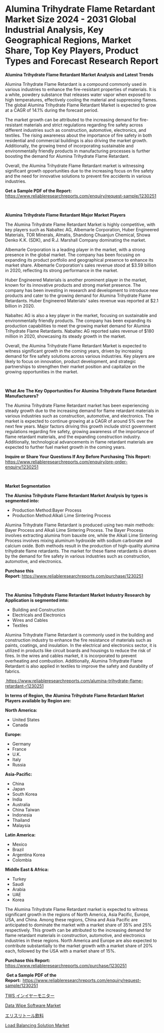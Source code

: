 <p><h1>Alumina Trihydrate Flame Retardant Market Size 2024 - 2031 Global Industrial Analysis, Key Geographical Regions, Market Share, Top Key Players, Product Types and Forecast Research Report</h1></p><p><strong>Alumina Trihydrate Flame Retardant Market Analysis and Latest Trends</strong></p>
<p><p>Alumina Trihydrate Flame Retardant is a compound commonly used in various industries to enhance the fire-resistant properties of materials. It is a white, powdery substance that releases water vapor when exposed to high temperatures, effectively cooling the material and suppressing flames. The global Alumina Trihydrate Flame Retardant Market is expected to grow at a CAGR of 14.1% during the forecast period. </p><p>The market growth can be attributed to the increasing demand for fire-resistant materials and strict regulations regarding fire safety across different industries such as construction, automotive, electronics, and textiles. The rising awareness about the importance of fire safety in both residential and commercial buildings is also driving the market growth. Additionally, the growing trend of incorporating sustainable and environmentally friendly products in manufacturing processes is further boosting the demand for Alumina Trihydrate Flame Retardant.</p><p>Overall, the Alumina Trihydrate Flame Retardant market is witnessing significant growth opportunities due to the increasing focus on fire safety and the need for innovative solutions to prevent fire accidents in various industries.</p></p>
<p><strong>Get a Sample PDF of the Report:&nbsp;</strong> <a href="https://www.reliableresearchreports.com/enquiry/request-sample/1230251">https://www.reliableresearchreports.com/enquiry/request-sample/1230251</a></p>
<p>&nbsp;</p>
<p><strong>Alumina Trihydrate Flame Retardant Major Market Players</strong></p>
<p><p>The Alumina Trihydrate Flame Retardant Market is highly competitive, with key players such as Nabaltec AG, Albemarle Corporation, Huber Engineered Materials, TOR Minerals, Almatis, Shandong Chuanjun Chemical, Showa Denko K.K. (SDK), and R.J. Marshall Company dominating the market.</p><p>Albemarle Corporation is a leading player in the market, with a strong presence in the global market. The company has been focusing on expanding its product portfolio and geographical presence to enhance its market share. Albemarle Corporation's sales revenue stood at $3.59 billion in 2020, reflecting its strong performance in the market.</p><p>Huber Engineered Materials is another prominent player in the market, known for its innovative products and strong market presence. The company has been investing in research and development to introduce new products and cater to the growing demand for Alumina Trihydrate Flame Retardants. Huber Engineered Materials' sales revenue was reported at $2.1 billion in 2020.</p><p>Nabaltec AG is also a key player in the market, focusing on sustainable and environmentally friendly products. The company has been expanding its production capabilities to meet the growing market demand for Alumina Trihydrate Flame Retardants. Nabaltec AG reported sales revenue of $180 million in 2020, showcasing its steady growth in the market.</p><p>Overall, the Alumina Trihydrate Flame Retardant Market is expected to witness significant growth in the coming years, driven by increasing demand for fire safety solutions across various industries. Key players are likely to focus on innovation, product development, and strategic partnerships to strengthen their market position and capitalize on the growing opportunities in the market.</p></p>
<p>&nbsp;</p>
<p><strong>What Are The Key Opportunities For Alumina Trihydrate Flame Retardant Manufacturers?</strong></p>
<p><p>The Alumina Trihydrate Flame Retardant market has been experiencing steady growth due to the increasing demand for flame retardant materials in various industries such as construction, automotive, and electronics. The market is expected to continue growing at a CAGR of around 5% over the next few years. Major factors driving this growth include strict government regulations regarding fire safety, growing awareness of the importance of flame retardant materials, and the expanding construction industry. Additionally, technological advancements in flame retardant materials are expected to further fuel market growth in the coming years.</p></p>
<p><strong>Inquire or Share Your Questions If Any Before Purchasing This Report:</strong> <a href="https://www.reliableresearchreports.com/enquiry/pre-order-enquiry/1230251">https://www.reliableresearchreports.com/enquiry/pre-order-enquiry/1230251</a></p>
<p>&nbsp;</p>
<p><strong>Market Segmentation</strong></p>
<p><strong>The Alumina Trihydrate Flame Retardant Market Analysis by types is segmented into:</strong></p>
<p><ul><li>Production Method:Bayer Process</li><li>Production Method:Alkali Lime Sintering Process</li></ul></p>
<p><p>Alumina Trihydrate Flame Retardant is produced using two main methods: Bayer Process and Alkali Lime Sintering Process. The Bayer Process involves extracting alumina from bauxite ore, while the Alkali Lime Sintering Process involves mixing aluminum hydroxide with sodium carbonate and calcium oxide. Both methods result in the production of high-quality alumina trihydrate flame retardants. The market for these flame retardants is driven by the demand for fire safety in various industries such as construction, automotive, and electronics.</p></p>
<p><strong>Purchase this Report:&nbsp;</strong><a href="https://www.reliableresearchreports.com/purchase/1230251">https://www.reliableresearchreports.com/purchase/1230251</a></p>
<p>&nbsp;</p>
<p><strong>The Alumina Trihydrate Flame Retardant Market Industry Research by Application is segmented into:</strong></p>
<p><ul><li>Building and Construction</li><li>Electricals and Electronics</li><li>Wires and Cables</li><li>Textiles</li></ul></p>
<p><p>Alumina Trihydrate Flame Retardant is commonly used in the building and construction industry to enhance the fire resistance of materials such as paints, coatings, and insulation. In the electrical and electronics sector, it is utilized in products like circuit boards and housings to reduce the risk of fires. In the wires and cables market, it is incorporated to prevent overheating and combustion. Additionally, Alumina Trihydrate Flame Retardant is also applied in textiles to improve the safety and durability of fabrics.</p></p>
<p><a href="https://www.reliableresearchreports.com/alumina-trihydrate-flame-retardant-r1230251">&nbsp;https://www.reliableresearchreports.com/alumina-trihydrate-flame-retardant-r1230251</a></p>
<p><strong>In terms of Region, the Alumina Trihydrate Flame Retardant Market Players available by Region are:</strong></p>
<p>
    <p> <strong> North America: </strong>
        <ul>
            <li>United States</li>
            <li>Canada</li>
        </ul>
        </p> 
    <p> <strong> Europe: </strong>
        <ul>
            <li>Germany</li>
            <li>France</li>
            <li>U.K.</li>
            <li>Italy</li>
            <li>Russia</li>
        </ul>
        </p> 
    <p> <strong> Asia-Pacific: </strong>
        <ul>
            <li>China</li>
            <li>Japan</li>
            <li>South Korea</li>
            <li>India</li>
            <li>Australia</li>
            <li>China Taiwan</li>
            <li>Indonesia</li>
            <li>Thailand</li>
            <li>Malaysia</li>
        </ul>
        </p> 
    <p> <strong> Latin America: </strong>
        <ul>
            <li>Mexico</li>
            <li>Brazil</li>
            <li>Argentina Korea</li>
            <li>Colombia</li>
        </ul>
        </p> 
    <p> <strong> Middle East & Africa: </strong>
        <ul>
            <li>Turkey</li>
            <li>Saudi</li>
            <li>Arabia</li>
            <li>UAE</li>
            <li>Korea</li>
        </ul>
    </p>
    </p>
<p><p>The Alumina Trihydrate Flame Retardant market is expected to witness significant growth in the regions of North America, Asia Pacific, Europe, USA, and China. Among these regions, China and Asia Pacific are anticipated to dominate the market with a market share of 35% and 25% respectively. This growth can be attributed to the increasing demand for flame retardant materials in construction, automotive, and electronics industries in these regions. North America and Europe are also expected to contribute substantially to the market growth with a market share of 20% each, followed by the USA with a market share of 15%.</p></p>
<p><strong>Purchase this Report: </strong><a href="https://www.reliableresearchreports.com/purchase/1230251">https://www.reliableresearchreports.com/purchase/1230251</a></p>
<p>&nbsp;<strong>Get a Sample PDF of the Report:&nbsp;&nbsp;</strong><a href="https://www.reliableresearchreports.com/enquiry/request-sample/1230251">https://www.reliableresearchreports.com/enquiry/request-sample/1230251</a></p>
<p><strong></strong></p>
<p><p><a href="https://github.com/JanickJohns/Market-Research-Report-List-1/blob/main/613369590275.md">TWS インイヤーモニター</a></p><p><a href="https://github.com/joannagoyvaerts/Market-Research-Report-List-3/blob/main/data-wipe-software-market.md">Data Wipe Software Market</a></p><p><a href="https://github.com/DwightHuels1/Market-Research-Report-List-2/blob/main/168752890274.md">エリスリトール飲料</a></p><p><a href="https://github.com/lubmix/Market-Research-Report-List-3/blob/main/load-balancing-solution-market.md">Load Balancing Solution Market</a></p></p>